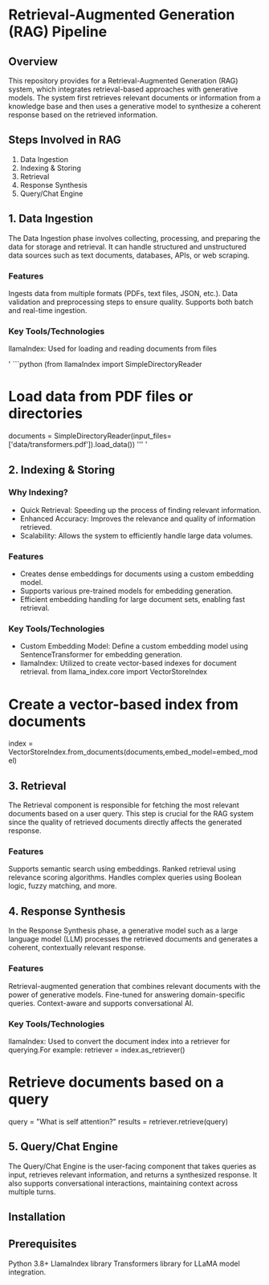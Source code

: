 
# Retrieval-Augmented Generation (RAG) Pipeline

## Overview
This repository provides for a Retrieval-Augmented Generation (RAG) system, which integrates retrieval-based approaches with generative models.
The system first retrieves relevant documents or information from a knowledge base and then uses a generative model to synthesize a coherent response based on the retrieved information.

## Steps Involved in RAG
1. Data Ingestion
2. Indexing & Storing
3. Retrieval
4. Response Synthesis
5. Query/Chat Engine


## 1. Data Ingestion
The Data Ingestion phase involves collecting, processing, and preparing the data for storage and retrieval.
It can handle structured and unstructured data sources such as text documents, databases, APIs, or web scraping.
### Features
Ingests data from multiple formats (PDFs, text files, JSON, etc.).
Data validation and preprocessing steps to ensure quality.
Supports both batch and real-time ingestion.
### Key Tools/Technologies
llamaIndex: Used for loading and reading documents from files

' ```python (from llamaIndex import SimpleDirectoryReader

# Load data from PDF files or directories
documents = SimpleDirectoryReader(input_files=['data/transformers.pdf']).load_data()) ''' '


## 2. Indexing & Storing
### Why Indexing?
- Quick Retrieval: Speeding up the process of finding relevant information.
- Enhanced Accuracy: Improves the relevance and quality of information retrieved.
- Scalability: Allows the system to efficiently handle large data volumes.

### Features
- Creates dense embeddings for documents using a custom embedding model.
- Supports various pre-trained models for embedding generation.
- Efficient embedding handling for large document sets, enabling fast retrieval.

### Key Tools/Technologies
- Custom Embedding Model: Define a custom embedding model using SentenceTransformer for embedding generation. 
- llamaIndex: Utilized to create vector-based indexes for document retrieval.
  from llama_index.core import VectorStoreIndex

# Create a vector-based index from documents
index = VectorStoreIndex.from_documents(documents,embed_model=embed_model)

## 3. Retrieval
The Retrieval component is responsible for fetching the most relevant documents based on a user query.
This step is crucial for the RAG system since the quality of retrieved documents directly affects the generated response.
### Features
Supports semantic search using embeddings.
Ranked retrieval using relevance scoring algorithms.
Handles complex queries using Boolean logic, fuzzy matching, and more.

## 4. Response Synthesis
In the Response Synthesis phase, a generative model such as a large language model (LLM) processes the retrieved documents and generates a coherent,
contextually relevant response.
### Features
Retrieval-augmented generation that combines relevant documents with the power of generative models.
Fine-tuned for answering domain-specific queries.
Context-aware and supports conversational AI.
### Key Tools/Technologies
llamaIndex: Used to convert the document index into a retriever for querying.For example:
retriever = index.as_retriever()

# Retrieve documents based on a query
query = "What is self attention?"
results = retriever.retrieve(query)

  
## 5. Query/Chat Engine 
The Query/Chat Engine is the user-facing component that takes queries as input, retrieves relevant information,
and returns a synthesized response. It also supports conversational interactions, maintaining context across multiple turns.



## Installation
## Prerequisites
Python 3.8+
LlamaIndex library
Transformers library for LLaMA model integration.
